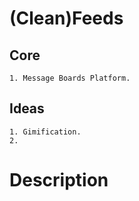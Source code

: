 # (Clean)Feeds


## Core
    
    1. Message Boards Platform.
    
## Ideas
    
    1. Gimification.
    2. 
    
    
    
    
# Description

    
